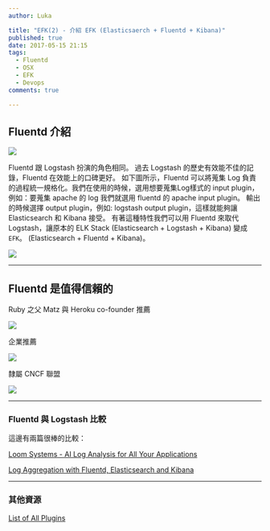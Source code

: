 ```yaml
---
author: Luka

title: "EFK(2) - 介紹 EFK (Elasticsaerch + Fluentd + Kibana)"
published: true
date: 2017-05-15 21:15
tags:
  - Fluentd
  - OSX
  - EFK
  - Devops
comments: true

---
```


## Fluentd 介紹

![](https://lh3.googleusercontent.com/-j70_YXz_sk4/WNoTF7xoWDI/AAAAAAAAKvI/2jTCdWgspPs/I/14906863744809.jpg)

Fluentd 跟 Logstash 扮演的角色相同。
過去 Logstash 的歷史有效能不佳的記錄，Fluentd 在效能上的口碑更好。
如下圖所示，Fluentd 可以將蒐集 Log 負責的過程統一規格化。我們在使用的時候，選用想要蒐集Log樣式的 input plugin，
例如：要蒐集 apache 的 log 我們就選用 fluentd 的 apache input plugin。
輸出的時候選擇 output plugin，例如: logstash output plugin，這樣就能夠讓 Elasticsearch 和 Kibana 接受。
有著這種特性我們可以用 Fluentd 來取代 Logstash，讓原本的 ELK Stack (Elasticsearch + Logstash + Kibana) 變成 `EFK`。
(Elasticsearch + Fluentd + Kibana)。

![](https://lh3.googleusercontent.com/-BOUMzF0Cmtg/WNoTGAw0YeI/AAAAAAAAKvM/ZrdJjwU8rQg/I/14906863534401.jpg)

---

## Fluentd 是值得信賴的

Ruby 之父 Matz 與 Heroku co-founder 推薦

![](https://lh3.googleusercontent.com/-m44IbmNOduw/WNoTGfUDV9I/AAAAAAAAKvQ/L9rkWT9NDXg/I/14906859399847.jpg)

企業推薦

![](https://lh3.googleusercontent.com/-SeZ7MagNN_I/WNoTGlswbXI/AAAAAAAAKvU/ZNwwJ_hsn0E/I/14906865411614.jpg)

隸屬 CNCF 聯盟

![](https://lh3.googleusercontent.com/-E-X1fwq1UOw/WNoTHMyWrzI/AAAAAAAAKvY/vfTXYe45n3U/I/14906865828825.jpg)

---

### Fluentd 與 Logstash 比較

這邊有兩篇很棒的比較：

[Loom Systems - AI Log Analysis for All Your Applications](https://www.loomsystems.com/single-post/2017/01/30/A-Comparison-of-Fluentd-vs-LogStash-Log-Collector)

[Log Aggregation with Fluentd, Elasticsearch and Kibana](http://dev.haufe.com/log-aggregation/)

---


### 其他資源

[List of All Plugins](https://www.fluentd.org/plugins/all)
